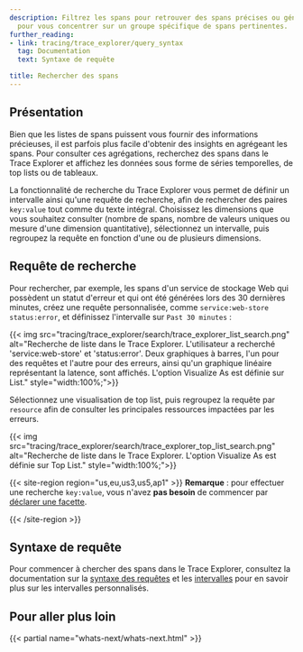 ```yaml
---
description: Filtrez les spans pour retrouver des spans précises ou générales, ou
  pour vous concentrer sur un groupe spécifique de spans pertinentes.
further_reading:
- link: tracing/trace_explorer/query_syntax
  tag: Documentation
  text: Syntaxe de requête

title: Rechercher des spans
---
```


## Présentation

Bien que les listes de spans puissent vous fournir des informations précieuses, il est parfois plus facile d'obtenir des insights en agrégeant les spans. Pour consulter ces agrégations, recherchez des spans dans le Trace Explorer et affichez les données sous forme de séries temporelles, de top lists ou de tableaux.

La fonctionnalité de recherche du Trace Explorer vous permet de définir un intervalle ainsi qu'une requête de recherche, afin de rechercher des paires `key:value` tout comme du texte intégral. Choisissez les dimensions que vous souhaitez consulter (nombre de spans, nombre de valeurs uniques ou mesure d'une dimension quantitative), sélectionnez un intervalle, puis regroupez la requête en fonction d'une ou de plusieurs dimensions.

## Requête de recherche

Pour rechercher, par exemple, les spans d'un service de stockage Web qui possèdent un statut d'erreur et qui ont été générées lors des 30 dernières minutes, créez une requête personnalisée, comme `service:web-store status:error`, et définissez l'intervalle sur `Past 30 minutes` :

{{< img src="tracing/trace_explorer/search/trace_explorer_list_search.png" alt="Recherche de liste dans le Trace Explorer. L'utilisateur a recherché 'service:web-store' et 'status:error'. Deux graphiques à barres, l'un pour des requêtes et l'autre pour des erreurs, ainsi qu'un graphique linéaire représentant la latence, sont affichés. L'option Visualize As est définie sur List." style="width:100%;">}}

Sélectionnez une visualisation de top list, puis regroupez la requête par `resource` afin de consulter les principales ressources impactées par les erreurs.

{{< img src="tracing/trace_explorer/search/trace_explorer_top_list_search.png" alt="Recherche de liste dans le Trace Explorer. L'option Visualize As est définie sur Top List." style="width:100%;">}}

{{< site-region region="us,eu,us3,us5,ap1" >}}
**Remarque** : pour effectuer une recherche `key:value`, vous n'avez **pas besoin** de commencer par [déclarer une facette][1].

[1]: /fr/tracing/trace_explorer/query_syntax/#facets
{{< /site-region >}}

## Syntaxe de requête

Pour commencer à chercher des spans dans le Trace Explorer, consultez la documentation sur la [syntaxe des requêtes][2] et les [intervalles][3] pour en savoir plus sur les intervalles personnalisés.


## Pour aller plus loin

{{< partial name="whats-next/whats-next.html" >}}

[1]: /fr/tracing/trace_explorer/query_syntax/#facets
[2]: /fr/tracing/trace_explorer/query_syntax
[3]: /fr/dashboards/guide/custom_time_frames
